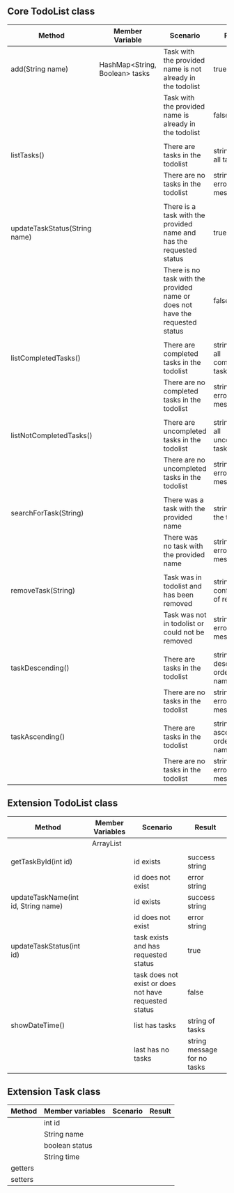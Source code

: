 ## Core TodoList class

| Method                        | Member Variable                | Scenario                                                                      | Result                              |
|-------------------------------|--------------------------------|-------------------------------------------------------------------------------|-------------------------------------|
| add(String name)              | HashMap<String, Boolean> tasks | Task with the provided name is not already in the todolist                    | true                                |
|                               |                                | Task with the provided name is already in the todolist                        | false                               |
|                               |                                |                                                                               |                                     |
| listTasks()                   |                                | There are tasks in the todolist                                               | string with all tasks               |
|                               |                                | There are no tasks in the todolist                                            | string with error message           |
|                               |                                |                                                                               |                                     |
| updateTaskStatus(String name) |                                | There is a task with the provided name and has the requested status           | true                                |
|                               |                                | There is no task with the provided name or does not have the requested status | false                               |
|                               |                                |                                                                               |                                     |
| listCompletedTasks()          |                                | There are completed tasks in the todolist                                     | string with all completed tasks     |
|                               |                                | There are no completed tasks in the todolist                                  | string with error message           |
|                               |                                |                                                                               |                                     |
| listNotCompletedTasks()       |                                | There are uncompleted tasks in the todolist                                   | string with all uncompleted tasks   |
|                               |                                | There are no uncompleted tasks in the todolist                                | string with error message           |
|                               |                                |                                                                               |                                     |
| searchForTask(String)         |                                | There was a task with the provided name                                       | string with the task                |
|                               |                                | There was no task with the provided name                                      | string with error message           |
|                               |                                |                                                                               |                                     |
| removeTask(String)            |                                | Task was in todolist and has been removed                                     | string with confirmation of removal |
|                               |                                | Task was not in todolist or could not be removed                              | string with error message           |
|                               |                                |                                                                               |                                     |
| taskDescending()              |                                | There are tasks in the todolist                                               | string in descending order by name  |
|                               |                                | There are no tasks in the todolist                                            | string with error message           |
|                               |                                |                                                                               |                                     |
| taskAscending()               |                                | There are tasks in the todolist                                               | string in ascending order by name   |
|                               |                                | There are no tasks in the todolist                                            | string with error message           |

## Extension TodoList class

| Method                              | Member Variables | Scenario                                              | Result                      |
|-------------------------------------|------------------|-------------------------------------------------------|-----------------------------|
|                                     | ArrayList<Task>  |                                                       |                             |
|                                     |                  |                                                       |                             |
| getTaskById(int id)                 |                  | id exists                                             | success string              |
|                                     |                  | id does not exist                                     | error string                |
| updateTaskName(int id, String name) |                  | id exists                                             | success string              |
|                                     |                  | id does not exist                                     | error string                |
| updateTaskStatus(int id)            |                  | task exists and has requested status                  | true                        |
|                                     |                  | task does not exist or does not have requested status | false                       |
| showDateTime()                      |                  | list has tasks                                        | string of tasks             |
|                                     |                  | last has no tasks                                     | string message for no tasks |

## Extension Task class

| Method  | Member variables | Scenario | Result |
|---------|------------------|----------|--------|
|         | int id           |          |        |
|         | String name      |          |        |
|         | boolean status   |          |        |
|         | String time      |          |        |
| getters |                  |          |        |
| setters |                  |          |        |

